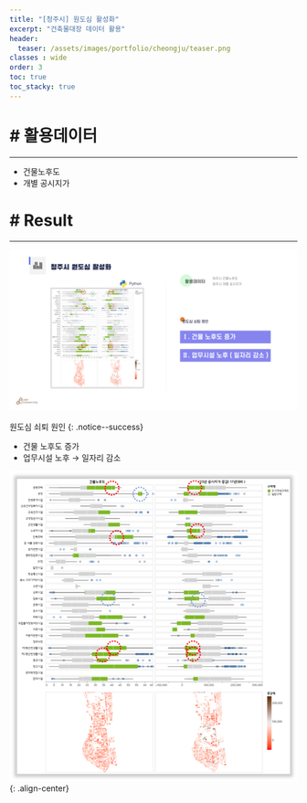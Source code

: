 ```yaml
---
title: "[청주시] 원도심 활성화"
excerpt: "건축물대장 데이터 활용"
header:
  teaser: /assets/images/portfolio/cheongju/teaser.png
classes : wide
order: 3
toc: true
toc_stacky: true
---
```


# # 활용데이터
---
* 건물노후도
* 개별 공시지가

# # Result
---

![result](/assets/images/portfolio/cheongju/result.png)

원도심 쇠퇴 원인
{: .notice--success}
* 건물 노후도 증가
* 업무시설 노후 → 일자리 감소

![result](/assets/images/portfolio/cheongju/teaser.png){: .align-center}

